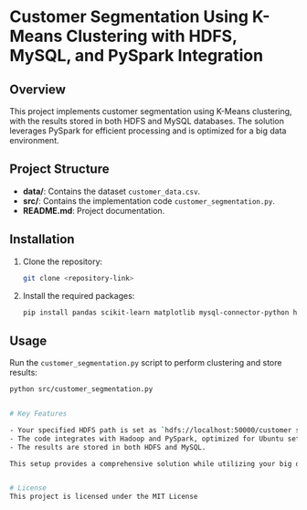 # Customer Segmentation Using K-Means Clustering with HDFS, MySQL, and PySpark Integration

## Overview
This project implements customer segmentation using K-Means clustering, with the results stored in both HDFS and MySQL databases. The solution leverages PySpark for efficient processing and is optimized for a big data environment.

## Project Structure
- **data/**: Contains the dataset `customer_data.csv`.
- **src/**: Contains the implementation code `customer_segmentation.py`.
- **README.md**: Project documentation.

## Installation
1. Clone the repository:
    ```bash
    git clone <repository-link>
    ```
2. Install the required packages:
    ```bash
    pip install pandas scikit-learn matplotlib mysql-connector-python hdfs pyspark
    ```

## Usage
Run the `customer_segmentation.py` script to perform clustering and store results:
```bash
python src/customer_segmentation.py


# Key Features

- Your specified HDFS path is set as `hdfs://localhost:50000/customer segmentation reult.csv`.
- The code integrates with Hadoop and PySpark, optimized for Ubuntu setup.
- The results are stored in both HDFS and MySQL.

This setup provides a comprehensive solution while utilizing your big data environment.


# License
This project is licensed under the MIT License

